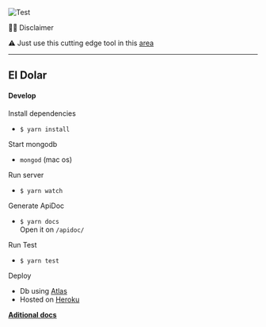 ![Test](https://github.com/eldolar/api/actions/workflows/main.yml/badge.svg)

🤷‍♂️ Disclaimer

:warning: Just use this cutting edge tool in this [area][1]

[1]:https://www.google.com/maps/place/R%C3%ADo+Cuarto,+Cordoba/@-33.1244019,-64.377209,13z/data=!3m1!4b1!4m5!3m4!1s0x95d2000fbdd02247:0xc58d0a705d7cc0e3!8m2!3d-33.1231585!4d-64.3493441

--------


El Dolar
--------

#### Develop
Install dependencies
* ```$ yarn install```

Start mongodb
* ```mongod``` (mac os)

Run server
* ```$ yarn watch```

Generate ApiDoc
* ```$ yarn docs```  
Open it on `/apidoc/`

Run Test
* ```$ yarn test```

Deploy
* Db using [Atlas](https://developer.mongodb.com/how-to/use-atlas-on-heroku)
* Hosted on [Heroku](https://glacial-dusk-89024.herokuapp.com/api/v1/exchanges/now)

[**Aditional docs**](https://gitlab.com/edudepetris/eldolar/wikis/Tutorials-&-Sources)
